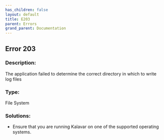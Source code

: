 ```yaml
---
has_children: false
layout: default
title: E203
parent: Errors
grand_parent: Documentation
---
```

## Error 203

### Description:
The application failed to determine the correct directory in which to write log files

### Type:
File System

### Solutions:
- Ensure that you are running Kalavar on one of the supported operating systems.